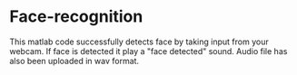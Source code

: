 # Face-recognition
This matlab code successfully detects face by taking input from your webcam.
If face is detected it play a "face detected" sound.
Audio file has also been uploaded in wav format.
